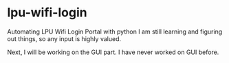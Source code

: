 # lpu-wifi-login
Automating LPU Wifi Login Portal with python
I am still learning and figuring out things, so any input is highly valued.

Next, I will be working on the GUI part. I have never worked on GUI before.

